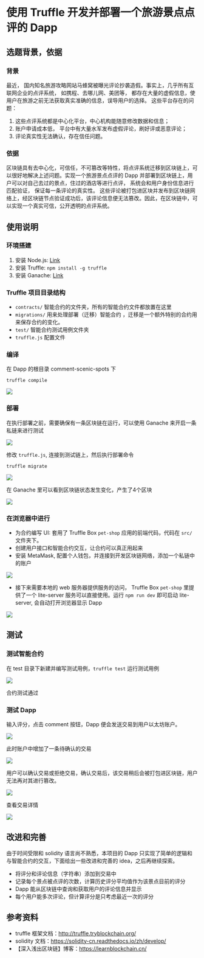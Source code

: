 # 使用 Truffle 开发并部署一个旅游景点点评的 Dapp

## 选题背景，依据

### 背景

最近， 国内知名旅游攻略网站马蜂窝被曝光评论抄袭造假。事实上，几乎所有互联网企业的点评系统， 如携程、去哪儿网、美团等， 都存在大量的虚假信息，使用户在旅游之前无法获取真实准确的信息，误导用户的选择。
这些平台存在的问题：

1. 这些点评系统都是中心化平台，中心机构能随意修改数据和信息；
2. 账户申请成本低， 平台中有大量水军发布虚假评论，刷好评或恶意评论；
3. 评论真实性无法确认，存在信任问题。

### 依据

区块链具有去中心化，可信任，不可篡改等特性，将点评系统迁移到区块链上，可以很好地解决上述问题。实现一个旅游景点点评的 Dapp 并部署到区块链上，用户可以对自己去过的景点，住过的酒店等进行点评， 系统会和用户身份信息进行匹配验证， 保证每一条评论的真实性。 这些评论被打包进区块并发布到区块链网络上，经区块链节点验证成功后，该评论信息便无法篡改。因此，在区块链中，可以实现一个真实可信，公开透明的点评系统。

## 使用说明

### 环境搭建

1. 安装 Node.js: [Link](https://nodejs.org/en/download/)
2. 安装 Truffle: `npm install -g truffle`
3. 安装 Ganache: [Link](http://truffleframework.com/ganache/)

### Truffle 项目目录结构

 - `contracts/` 智能合约的文件夹，所有的智能合约文件都放置在这里
 - `migrations/` 用来处理部署（迁移）智能合约 ，迁移是一个额外特别的合约用来保存合约的变化。
 - `test/` 智能合约测试用例文件夹
 - `truffle.js` 配置文件

### 编译

在 Dapp 的根目录 comment-scenic-spots 下

```
truffle compile
```

![](images/compile-result.png)

### 部署

在执行部署之前，需要确保有一条区块链在运行，可以使用 Ganache 来开启一条私链来进行测试

![](images/ganache-start.png)

修改 `truffle.js`, 连接到测试链上，然后执行部署命令

```
truffle migrate
```

![](images/migrate-result.png)

在 Ganache 里可以看到区块链状态发生变化，产生了4个区块

![](images/ganache-end.png)

### 在浏览器中进行

 - 为合约编写 UI: 套用了 Truffle Box `pet-shop` 应用的前端代码，代码在 `src/` 文件夹下。
 - 创建用户接口和智能合约交互，让合约可以真正用起来
 - 安装 MetaMask, 配置个人钱包，并连接到开发区块链网络，添加一个私链中的账户

![](images/metamask-start.png)

 - 接下来需要本地的 web 服务器提供服务的访问， Truffle Box `pet-shop` 里提供了一个 lite-server 服务可以直接使用。运行 `npm run dev` 即可启动 lite-server, 会自动打开浏览器显示 Dapp

![](images/dappUI.png)


## 测试

### 测试智能合约

在 test 目录下新建并编写测试用例，`truffle test` 运行测试用例

![](images/test-result.png)

合约测试通过

### 测试 Dapp

输入评分，点击 comment 按钮，Dapp 便会发送交易到用户以太坊账户。

![](images/after-comment1.png)

此时账户中增加了一条待确认的交易

![](images/after-comment2.png)


用户可以确认交易或拒绝交易，确认交易后，该交易稍后会被打包进区块链，用户无法再对其进行篡改。

![](images/confirmed.png)

查看交易详情

![](images/detail.png)

## 改进和完善

由于时间受限和 solidity 语言尚不熟悉，本项目的 Dapp 只实现了简单的逻辑和与智能合约的交互，下面给出一些改进和完善的 idea，之后再继续探索。

 - 将评分和评论信息（字符串）添加到交易中
 - 记录每个景点被点评的次数，计算历史评分平均值作为该景点目前的评分
 - Dapp 能从区块链中查询和获取用户的评论信息并显示
 - 每个用户能多次评论，但计算评分是只考虑最近一次的评分


## 参考资料

 - truffle 框架文档：http://truffle.tryblockchain.org/
 - solidity 文档：https://solidity-cn.readthedocs.io/zh/develop/
 - 【深入浅出区块链】博客：https://learnblockchain.cn/
